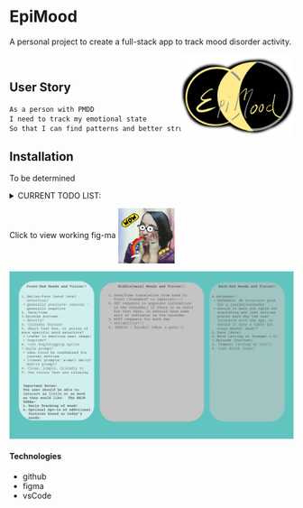 # EpiMood
A personal project to create a full-stack app to track mood disorder activity.

<img align="right" img src="https://raw.githubusercontent.com/Cheez0id/EpiMood/main/assets/images/epiMoodLogo.png" width="200px"><br>

## User Story

```md
As a person with PMDD
I need to track my emotional state
So that I can find patterns and better structure my schedule around my disorder.
```


## Installation
To be determined
<br>
<details>
<summary>
CURRENT TODO LIST:
</summary>
<p><ul>
<li>- [ ] Concept notes</li>
<li>- [ ] Wireframe</li>
<li>- [ ] Technologies Research</li>
</ul>
</p>
</details>

Click to view working fig-ma
<a href="https://www.figma.com/file/UupxxFQW8aS4RbZh7oCZKN/EpiMood?node-id=0%3A1">
<img align="center" src="https://raw.githubusercontent.com/Cheez0id/EpiMood/main/assets/images/wow.gif" width="100px"></a>

![figma](https://raw.githubusercontent.com/Cheez0id/EpiMood/main/assets/images/initilaFigma.JPG)


#### Technologies
<ul>
  <li>github</li>
  <li>figma</li>
  <li>vsCode</li>
 </ul>


